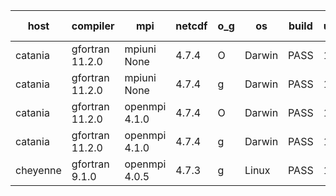 

| host     | compiler                              | mpi                      | netcdf        | o_g        | os       | build       | u_pass          | u_fail          | s_pass            | s_fail            | e_pass             | e_fail             | nuopc_pass       | nuopc_fail       | artifacts link          |
|----------|---------------------------------------|--------------------------|---------------|------------|----------|-------------|-----------------|-----------------|-------------------|-------------------|--------------------|--------------------|------------------|------------------|-------------------------|
| catania | gfortran 11.2.0 | mpiuni None  | 4.7.4  | O | Darwin | PASS | 12314 | 0 | 8 | 0 | 43 | 0 | None | None | <a href="https://github.com/esmf-org/esmf-test-artifacts/tree/f82a1ca2d6314f132e2c4cce8208a4e4c597a155/develop/gfortran/11.2.0/O/mpiuni/None" target="_blank">f82a1ca</a> | 
| catania | gfortran 11.2.0 | mpiuni None  | 4.7.4  | g | Darwin | PASS | 12314 | 0 | 8 | 0 | 43 | 0 | None | None | <a href="https://github.com/esmf-org/esmf-test-artifacts/tree/f5a512a3d88bacc76111c47c6ff9fd5e287b15c1/develop/gfortran/11.2.0/g/mpiuni/None" target="_blank">f5a512a</a> | 
| catania | gfortran 11.2.0 | openmpi 4.1.0  | 4.7.4  | O | Darwin | PASS | 13861 | 9 | 49 | 0 | 80 | 0 | 47 | 5 | <a href="https://github.com/esmf-org/esmf-test-artifacts/tree/375437ef103b4865540ea7914d67e6f8be358d9f/develop/gfortran/11.2.0/O/openmpi/4.1.0" target="_blank">375437e</a> | 
| catania | gfortran 11.2.0 | openmpi 4.1.0  | 4.7.4  | g | Darwin | PASS | 13861 | 9 | 49 | 0 | 80 | 0 | 47 | 5 | <a href="https://github.com/esmf-org/esmf-test-artifacts/tree/ce86453c0a2a584dcd6dac5f92141db7a100187b/develop/gfortran/11.2.0/g/openmpi/4.1.0" target="_blank">ce86453</a> | 
| cheyenne | gfortran 9.1.0 | openmpi 4.0.5  | 4.7.3  | g | Linux | PASS | 13870 | 0 | 49 | 0 | 80 | 0 | 50 | 2 | <a href="https://github.com/esmf-org/esmf-test-artifacts/tree/d66417e56eca533ca980815f4fc925803e3c6740/develop/gfortran/9.1.0/g/openmpi/4.0.5" target="_blank">d66417e</a> | 
